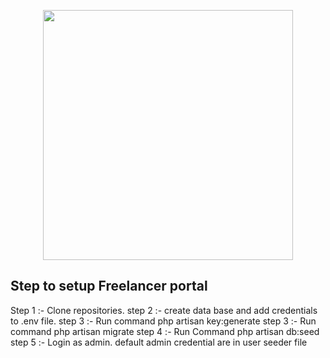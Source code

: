 <p align="center"><a href="https://laravel.com" target="_blank"><img src="https://raw.githubusercontent.com/laravel/art/master/logo-lockup/5%20SVG/2%20CMYK/1%20Full%20Color/laravel-logolockup-cmyk-red.svg" width="400"></a></p>


## Step to setup Freelancer portal

Step 1 :- Clone repositories.
step 2 :- create data base and add credentials to .env file.
step 3 :- Run command php artisan key:generate
step 3 :- Run command php artisan migrate
step 4 :- Run Command php artisan db:seed
step 5 :- Login as admin. default admin credential are in user seeder file








